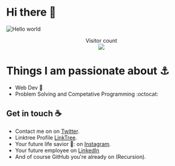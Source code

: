 # Hi there 👋
<img src="https://raw.githubusercontent.com/sagar-viradiya/sagar-viradiya/master/resources/banner.png" alt="Hello world">

<p align="center"> 
  Visitor count<br>
  <img src="https://profile-counter.glitch.me/sagar-viradiya/count.svg" />
</p>

# Things I am passionate about ⚓
- Web Dev :robot:
- Problem Solving and Competative Programming :octocat:

## Get in touch :coffee:
- Contact me on on [Twitter](https://twitter.com/crickipedia04).
- Linktree Profile [LinkTree](https://linktr.ee/vengateshk).
- Your future life savior 💙: on [Instagram](https://www.instagram.com/venky04_/).
- Your future employee on [LinkedIn](https://www.linkedin.com/in/vengateshk18)
- And of course GitHub you're already on (Recursion).


<!--
**sagar-viradiya/sagar-viradiya** is a ✨ _special_ ✨ repository because its `README.md` (this file) appears on your GitHub profile.

Here are some ideas to get you started:

- 🔭 I’m currently working on ...
- 🌱 I’m currently learning ...
- 👯 I’m looking to collaborate on ...
- 🤔 I’m looking for help with ...
- 💬 Ask me about ...
- 📫 How to reach me: ...
- 😄 Pronouns: ...
- ⚡ Fun fact: ...
-->

